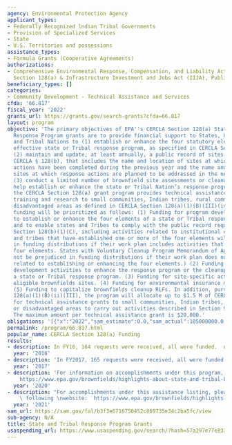 ```yaml
---
agency: Environmental Protection Agency
applicant_types:
- Federally Recognized lndian Tribal Governments
- Provision of Specialized Services
- State
- U.S. Territories and possessions
assistance_types:
- Formula Grants (Cooperative Agreements)
authorizations:
- Comprehensive Environmental Response, Compensation, and Liability Act (CERCLA),
  Section 128(a) & Infrastructure Investment and Jobs Act (IIJA), Public Law 117-58.
beneficiary_types: []
categories:
- Community Development - Technical Assistance and Services
cfda: '66.817'
fiscal_year: '2022'
grants_url: https://grants.gov/search-grants?cfda=66.817
layout: program
objective: 'The primary objectives of EPA''s CERCLA Section 128(a) State and Tribal
  Response Program grants are to provide financial support to States, US Territories,
  and Tribal Nations to (1) establish or enhance the four statutory elements of an
  effective state or Tribal response program, as specified in CERCLA Section 128(a)(2),
  (2) maintain and update, at least annually, a public record of sites, pursuant to
  CERCLA § 128(b), that includes the name and location of sites at which response
  actions have been completed during the previous year and the name and location of
  sites at which response actions are planned to be addressed in the next year, and
  (3) conduct a limited number of brownfield site assessments or cleanups that will
  help establish or enhance the state or Tribal Nation’s response program. In addition,
  the CERCLA Section 128(a) grant program provides technical assistance funding for
  training and research to small communities, Indian tribes, rural communities, and
  disadvantaged areas as defined in CERCLA Section 128(a)(1)(B)(III)(iv).  In FY 2024,
  funding will be prioritized as follows: (1) Funding for program development activities
  to establish or enhance the four elements of a state or Tribal response program
  and to enable states and Tribes to comply with the public record requirement in
  Section 128(b)(1)(C), including activities related to institutional controls. (States
  and tribes that have established one or more of the four elements will not be prejudiced
  in funding distributions if their work plan includes activities that enhance the
  four elements. States with Voluntary Cleanup Program Memorandum of Agreement will
  not be prejudiced in funding distributions if their work plan does not include tasks
  related to establishing or enhancing the four elements.) (2) Funding for program
  development activities to enhance the response program or the cleanup capacity of
  a state or Tribal response program. (3) Funding for site-specific activities at
  eligible brownfields sites. (4) Funding for environmental insurance mechanisms.
  (5) Funding to capitalize brownfields cleanup RLFs. In addition, pursuant to Section
  128(a)(1)(B)(ii)(III), the program will allocate up to $1.5 M of CERCLA 104(k) funding
  for technical assistance grants to small communities, Indian tribes, rural areas,
  or disadvantaged areas to carry out activities described in Section 9604(k)(7)(A).
  The maximum amount per technical assistance grant is $20,000.'
obligations: '[{"x":"2022","sam_estimate":0.0,"sam_actual":105000000.0,"usa_spending_actual":38866043.0},{"x":"2023","sam_estimate":106000000.0,"sam_actual":0.0,"usa_spending_actual":147072951.0},{"x":"2024","sam_estimate":106000000.0,"sam_actual":0.0,"usa_spending_actual":66735161.0}]'
permalink: /program/66.817.html
popular_name: CERCLA Section 128(a) Funding
results:
- description: In FY16, 164 requests were received, all were funded.  na
  year: '2016'
- description: 'In FY2017, 165 requests were received, all were funded. '
  year: '2017'
- description: 'For information on accomplishments under this program, please visit:
    https://www.epa.gov/brownfields/highlights-about-state-and-tribal-brownfields-response-programs.'
  year: '2020'
- description: "For accomplishments under this assistance listing, please visit the\
    \ following \nwebsite:  https://www.epa.gov/brownfields/highlights-about-state-and-tribal-brownfields-response-programs."
  year: '2021'
sam_url: https://sam.gov/fal/b3f3e6716750452c869735e34c2ba5fc/view
sub-agency: N/A
title: State and Tribal Response Program Grants
usaspending_url: https://www.usaspending.gov/search/?hash=57a297e77e8313339bb57ae44afdf563
---
```

